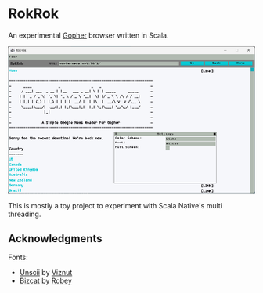 # RokRok

An experimental [Gopher](https://en.wikipedia.org/wiki/Gopher_(protocol)) browser written in Scala.

![A screenshot of the Gopher UI](screenshot.png)

This is mostly a toy project to experiment with Scala Native's multi threading.

## Acknowledgments

Fonts:
 - [Unscii](http://viznut.fi/unscii/) by [Viznut](http://viznut.fi/)
 - [Bizcat](https://robey.lag.net/2020/02/09/bizcat-bitmap-font.html) by [Robey](https://robey.lag.net/)
